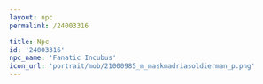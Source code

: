 ```yaml
---
layout: npc
permalink: /24003316

title: Npc
id: '24003316'
npc_name: 'Fanatic Incubus'
icon_url: 'portrait/mob/21000985_m_maskmadriasoldierman_p.png'
---
```

